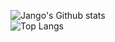 ![Jango's Github stats](https://github-readme-stats.vercel.app/api?username=JangoCCC&show_icons=true&theme=tokyonight)  
![Top Langs](https://github-readme-stats.vercel.app/api/top-langs/?username=JangoCCC&layout=compact&theme=tokyonight)
